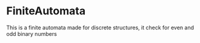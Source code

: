 # FiniteAutomata
This is a finite automata made for discrete structures, it check for even and odd binary numbers
